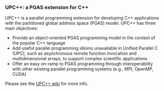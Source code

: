 ### UPC\+\+: a PGAS extension for C\+\+ ###

UPC++ is a parallel programming extension for developing C++ applications with the partitioned global address space (PGAS) model.  UPC++ has three main objectives: 

* Provide an object-oriented PGAS programming model in the context of the popular C++ language
* Add useful parallel programming idioms unavailable in Unified Parallel C (UPC), such as asynchronous remote function invocation and multidimensional arrays, to support complex scientific applications
* Offer an easy on-ramp to PGAS programming through interoperability with other existing parallel programming systems (e.g., MPI, OpenMP, CUDA)

Please see the [UPC++ wiki](https://bitbucket.org/upcxx/upcxx/wiki) for more info.